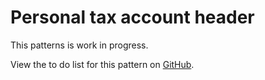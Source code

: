 # Personal tax account header

<div class="alert alert--info">
  <p class="alert__message">This patterns is work in progress.</p>
  <p class="alert__message">View the to do list for this pattern on <a href="https://github.com/hmrc/design-patterns/issues/128">GitHub</a>.</p>
</div>
